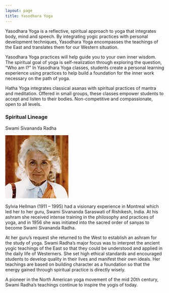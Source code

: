 ```yaml
---
layout: page
title: Yasodhara Yoga
---
```



Yasodhara Yoga is a reflective, spiritual approach to yoga that integrates body, mind and speech. By integrating yogic practices with personal development techniques, Yasodhara Yoga encompasses the teachings of the East and translates them for our Western situation.

Yasodhara Yoga practices will help guide you to your own inner wisdom. The spiritual goal of yoga is self-realization through exploring the question, “Who am I?” In Yasodhara Yoga classes, students create a personal learning experience using practices to help build a foundation for the inner work necessary on the path of yoga.

Hatha Yoga integrates classical asanas with spiritual practices of mantra and meditation. Offered in small groups, these classes empower students to accept and listen to their bodies. Non-competitive and compassionate, open to all levels.



### Spiritual Lineage

Swami Sivananda Radha

![Swami Sivananda Radha](/assets/img/radha.jpg)

Sylvia Hellman (1911 – 1995) had a visionary experience in Montreal which led her to her guru, Swami Sivananda Saraswati of Rishikesh, India. At his ashram she received intense training in the philosophy and practices of yoga, and in 1956 she was initiated into the sacred order of sanyas to become Swami Sivananda Radha.

At her guru’s request she returned to the West to establish an ashram for the study of yoga. Swami Radha’s major focus was to interpret the ancient yogic teachings of the East so that they could be understood and applied in the daily life of Westerners. She set high ethical standards and encouraged students to develop quality in their lives and manifest their own ideals. Her teachings are based on building character as a foundation so that the energy gained through spiritual practice is directly wisely.

A pioneer in the North American yoga movement of the mid 20th century, Swami Radha’s teachings continue to inspire the yogis of today.